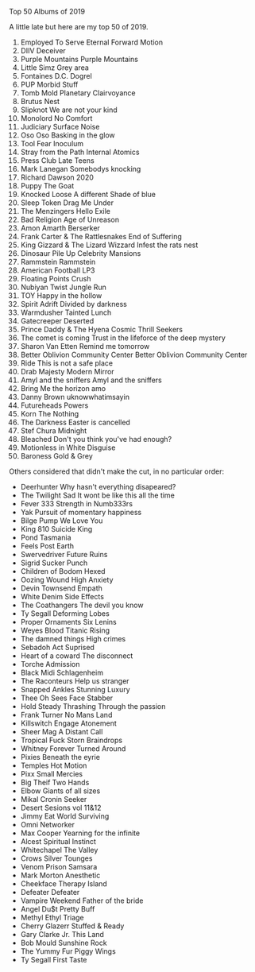 Top 50 Albums of 2019

A little late but here are my top 50 of 2019.

1.	Employed To Serve	Eternal Forward Motion
2.	DIIV	Deceiver
3.	Purple Mountains	Purple Mountains
4.	Little Simz	Grey area
5.	Fontaines D.C.	Dogrel
6.	PUP	Morbid Stuff
7.	Tomb Mold	Planetary Clairvoyance
8.	Brutus	Nest
9.	Slipknot	We are not your kind
10.	Monolord	No Comfort
11.	Judiciary	Surface Noise
12.	Oso Oso	Basking in the glow
13.	Tool	Fear Inoculum
14.	Stray from the Path	Internal Atomics
15.	Press Club	Late Teens
16.	Mark Lanegan	Somebodys knocking
17.	Richard Dawson	2020
18.	Puppy	The Goat
19.	Knocked Loose	A different Shade of blue
20.	Sleep Token	Drag Me Under
21.	The Menzingers	Hello Exile
22.	Bad Religion	Age of Unreason
23.	Amon Amarth	Berserker
24.	Frank Carter & The Rattlesnakes	End of Suffering
25.	King Gizzard & The Lizard Wizzard	Infest the rats nest
26.	Dinosaur Pile Up	Celebrity Mansions
27.	Rammstein	Rammstein
28.	American Football	LP3
29.	Floating Points	Crush
30.	Nubiyan Twist	Jungle Run
31.	TOY	Happy in the hollow
32.	Spirit Adrift	Divided by darkness
33.	Warmdusher	Tainted Lunch
34.	Gatecreeper	Deserted
35.	Prince Daddy & The Hyena	Cosmic Thrill Seekers
36.	The comet is coming	Trust in the lifeforce of the deep mystery
37.	Sharon Van Etten	Remind me tomorrow
38.	Better Oblivion Community Center	Better Oblivion Community Center
39.	Ride	This is not a safe place
40.	Drab Majesty	Modern Mirror
41.	Amyl and the sniffers	Amyl and the sniffers
42.	Bring Me the horizon	amo
43.	Danny Brown	uknowwhatimsayin
44.	Futureheads	Powers
45.	Korn	The Nothing
46.	The Darkness	Easter is cancelled
47.	Stef Chura	Midnight
48.	Bleached	Don't you think you've had enough?
49.	Motionless in White	Disguise
50.	Baroness	Gold & Grey

Others considered that didn't make the cut, in no particular order:

* Deerhunter	Why hasn't everything disapeared?
* The Twilight Sad	It wont be like this all the time
* Fever 333	Strength in Numb333rs
* Yak	Pursuit of momentary happiness
* Bilge Pump	We Love You
* King 810	Suicide King
* Pond	Tasmania
* Feels	Post Earth
* Swervedriver	Future Ruins
* Sigrid	Sucker Punch
* Children of Bodom	Hexed
* Oozing Wound	High Anxiety
* Devin Townsend	Empath
* White Denim	Side Effects
* The Coathangers	The devil you know
* Ty Segall	Deforming Lobes
* Proper Ornaments	Six Lenins
* Weyes Blood	Titanic Rising
* The damned things	High crimes
* Sebadoh	Act Suprised
* Heart of a coward	The disconnect
* Torche	Admission
* Black Midi	Schlagenheim
* The Raconteurs	Help us stranger
* Snapped Ankles	Stunning Luxury
* Thee Oh Sees	Face Stabber
* Hold Steady	Thrashing Through the passion
* Frank Turner	No Mans Land
* Killswitch Engage	Atonement
* Sheer Mag	A Distant Call
* Tropical Fuck Storn	Braindrops
* Whitney	Forever Turned Around
* Pixies	Beneath the eyrie
* Temples	Hot Motion
* Pixx	Small Mercies
* Big Theif	Two Hands
* Elbow	Giants of all sizes
* Mikal Cronin	Seeker
* Desert Sesions	vol 11&12
* Jimmy Eat World	Surviving
* Omni	Networker
* Max Cooper	Yearning for the infinite
* Alcest	Spiritual Instinct
* Whitechapel	The Valley
* Crows	Silver Tounges
* Venom Prison	Samsara
* Mark Morton	Anesthetic
* Cheekface	Therapy Island
* Defeater	Defeater
* Vampire Weekend	Father of the bride
* Angel Du$t	Pretty Buff
* Methyl Ethyl	Triage
* Cherry Glazerr	Stuffed & Ready
* Gary Clarke Jr.	This Land
* Bob Mould	Sunshine Rock
* The Yummy Fur	Piggy Wings
* Ty Segall	First Taste